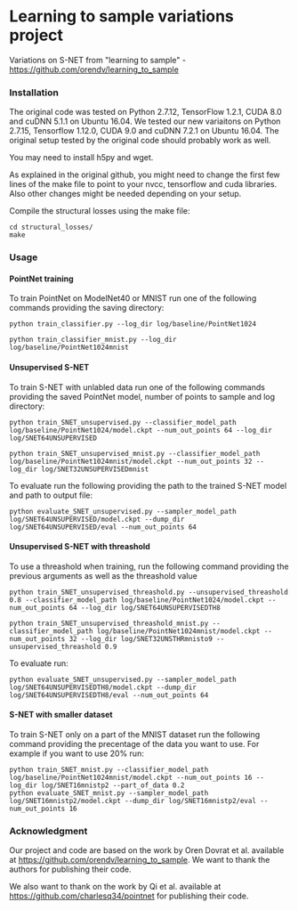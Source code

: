 # Learning to sample variations project

Variations on S-NET from "learning to sample" - https://github.com/orendv/learning_to_sample


### Installation

The original code was tested on Python 2.7.12, TensorFlow 1.2.1, CUDA 8.0 and cuDNN 5.1.1 on Ubuntu 16.04.
We tested our new variaitons on Python 2.7.15, Tensorflow 1.12.0, CUDA 9.0 and cuDNN 7.2.1 on Ubuntu 16.04.
The original setup tested by the original code should probably work as well.


You may need to install h5py and wget.

As explained in the original github, you might need to change the first few lines of the make file to point to your nvcc, tensorflow and cuda libraries. Also other changes might be needed depending on your setup.

Compile the structural losses using the make file:

```
cd structural_losses/
make
```





### Usage

#### PointNet training

To train PointNet on ModelNet40 or MNIST run one of the following commands providing the saving directory:

```
python train_classifier.py --log_dir log/baseline/PointNet1024

python train_classifier_mnist.py --log_dir log/baseline/PointNet1024mnist
```

#### Unsupervised S-NET

To train S-NET with unlabled data run one of the following commands providing the saved PointNet model, number of points to sample and log directory:

```
python train_SNET_unsupervised.py --classifier_model_path log/baseline/PointNet1024/model.ckpt --num_out_points 64 --log_dir log/SNET64UNSUPERVISED

python train_SNET_unsupervised_mnist.py --classifier_model_path log/baseline/PointNet1024mnist/model.ckpt --num_out_points 32 --log_dir log/SNET32UNSUPERVISEDmnist
```

To evaluate run the following providing the path to the trained S-NET model and path to output file:

```
python evaluate_SNET_unsupervised.py --sampler_model_path log/SNET64UNSUPERVISED/model.ckpt --dump_dir log/SNET64UNSUPERVISED/eval --num_out_points 64
```


#### Unsupervised S-NET with threashold

To use a threashold when training, run the following command providing the previous arguments as well as the threashold value

```
python train_SNET_unsupervised_threashold.py --unsupervised_threashold 0.8 --classifier_model_path log/baseline/PointNet1024/model.ckpt --num_out_points 64 --log_dir log/SNET64UNSUPERVISEDTH8

python train_SNET_unsupervised_threashold_mnist.py --classifier_model_path log/baseline/PointNet1024mnist/model.ckpt --num_out_points 32 --log_dir log/SNET32UNSTHRmnisto9 --unsupervised_threashold 0.9
```

To evaluate run:

```
python evaluate_SNET_unsupervised.py --sampler_model_path log/SNET64UNSUPERVISEDTH8/model.ckpt --dump_dir log/SNET64UNSUPERVISEDTH8/eval --num_out_points 64
```


#### S-NET with smaller dataset

To train S-NET only on a part of the MNIST dataset run the following command providing the precentage of the data you want to use. For example if you want to use 20% run:

```
python train_SNET_mnist.py --classifier_model_path log/baseline/PointNet1024mnist/model.ckpt --num_out_points 16 --log_dir log/SNET16mnistp2 --part_of_data 0.2
python evaluate_SNET_mnist.py --sampler_model_path log/SNET16mnistp2/model.ckpt --dump_dir log/SNET16mnistp2/eval --num_out_points 16
```

### Acknowledgment

Our project and code are based on the work by Oren Dovrat et al. available at https://github.com/orendv/learning_to_sample.
We want to thank the authors for publishing their code.

We also want to thank on the work by Qi et al. available at https://github.com/charlesq34/pointnet for publishing their code.

